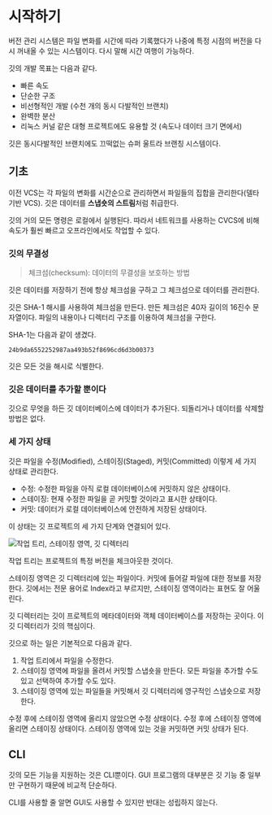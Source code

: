 # 시작하기

버전 관리 시스템은 파일 변화를 시간에 따라 기록했다가 나중에 특정 시점의 버전을 다시 꺼내올 수 있는 시스템이다. 다시 말해 시간 여행이 가능하다.

깃의 개발 목표는 다음과 같다.

- 빠른 속도
- 단순한 구조
- 비선형적인 개발 (수천 개의 동시 다발적인 브랜치)
- 완벽한 분산
- 리눅스 커널 같은 대형 프로젝트에도 유용할 것 (속도나 데이터 크기 면에서)

깃은 동시다발적인 브랜치에도 끄떡없는 슈퍼 울트라 브랜칭 시스템이다.

## 기초

이전 VCS는 각 파일의 변화를 시간순으로 관리하면서 파일들의 집합을 관리한다(델타 기반 VCS). 깃은 데이터를 **스냅숏의 스트림**처럼 취급한다.

깃의 거의 모든 명령은 로컬에서 실행된다. 따라서 네트워크를 사용하는 CVCS에 비해 속도가 훨씬 빠르고 오프라인에서도 작업할 수 있다.

### 깃의 무결성

> 체크섬(checksum): 데이터의 무결성을 보호하는 방법

깃은 데이터를 저장하기 전에 항상 체크섬을 구하고 그 체크섬으로 데이터를 관리한다.

깃은 SHA-1 해시를 사용하여 체크섬을 만든다. 만든 체크섬은 40자 길이의 16진수 문자열이다. 파일의 내용이나 디렉터리 구조를 이용하여 체크섬을 구한다.

SHA-1는 다음과 같이 생겼다.

```
24b9da6552252987aa493b52f8696cd6d3b00373
```

깃은 모든 것을 해시로 식별한다.

### 깃은 데이터를 추가할 뿐이다

깃으로 무엇을 하든 깃 데이터베이스에 데이터가 추가된다. 되돌리거나 데이터를 삭제할 방법은 없다.

### 세 가지 상태

깃은 파일을 수정(Modified), 스테이징(Staged), 커밋(Committed) 이렇게 세 가지 상태로 관리한다.

- 수정: 수정한 파일을 아직 로컬 데이터베이스에 커밋하지 않은 상태이다.
- 스테이징: 현재 수정한 파일을 곧 커밋할 것이라고 표시한 상태이다.
- 커밋: 데이터가 로컬 데이터베이스에 안전하게 저장된 상태이다.

이 상태는 깃 프로젝트의 세 가지 단계와 연결되어 있다.

![작업 트리, 스테이징 영역, 깃 디렉터리](https://git-scm.com/book/en/v2/images/areas.png)

작업 트리는 프로젝트의 특정 버전을 체크아웃한 것이다.

스테이징 영역은 깃 디렉터리에 있는 파일이다. 커밋에 들어갈 파일에 대한 정보를 저장한다. 깃에서는 전문 용어로 Index라고 부르지만, 스테이징 영역이라는 표현도 잘 어울린다.

깃 디렉터리는 깃이 프로젝트의 메타데이터와 객체 데이터베이스를 저장하는 곳이다. 이 깃 디렉터리가 깃의 핵심이다.

깃으로 하는 일은 기본적으로 다음과 같다.

1. 작업 트리에서 파일을 수정한다.
2. 스테이징 영역에 파일을 올려서 커밋할 스냅숏을 만든다. 모든 파일을 추가할 수도 있고 선택하여 추가할 수도 있다.
3. 스테이징 영역에 있는 파일들을 커밋해서 깃 디렉터리에 영구적인 스냅숏으로 저장한다.

수정 후에 스테이징 영역에 올리지 않았으면 수정 상태이다. 수정 후에 스테이징 영역에 올리면 스테이징 상태이다. 스테이징 영역에 있는 것을 커밋하면 커밋 상태가 된다.

## CLI

깃의 모든 기능을 지원하는 것은 CLI뿐이다. GUI 프로그램의 대부분은 깃 기능 중 일부만 구현하기 때문에 비교적 단순하다.

CLI를 사용할 줄 알면 GUI도 사용할 수 있지만 반대는 성립하지 않는다.

